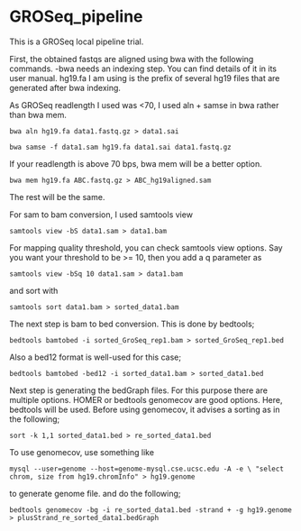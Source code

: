 # GROSeq_pipeline

This is a GROSeq local pipeline trial. 

First, the obtained fastqs are aligned using bwa with the following commands.
-bwa needs an indexing step. You can find details of it in its user manual. hg19.fa I am using is the prefix of several hg19 files that are generated after bwa indexing.

As GROSeq readlength I used was <70, I used aln + samse in bwa rather than bwa mem.

`bwa aln hg19.fa data1.fastq.gz > data1.sai` 

``bwa samse -f data1.sam hg19.fa data1.sai data1.fastq.gz``

If your readlength is above 70 bps, bwa mem will be a better option.

`bwa mem hg19.fa ABC.fastq.gz > ABC_hg19aligned.sam`

The rest will be the same.

For sam to bam conversion, I used samtools view

`samtools view -bS data1.sam > data1.bam`

For mapping quality threshold, you can check samtools view options. Say you want your threshold to be >= 10, then you add a q parameter as 

`samtools view -bSq 10 data1.sam > data1.bam`

and sort with

`samtools sort data1.bam > sorted_data1.bam`

The next step is bam to bed conversion. This is done by bedtools;

`bedtools bamtobed -i sorted_GroSeq_rep1.bam > sorted_GroSeq_rep1.bed`

Also a bed12 format is well-used for this case;

`bedtools bamtobed -bed12 -i sorted_data1.bam > sorted_data1.bed`

Next step is generating the bedGraph files. For this purpose there are multiple options. HOMER or bedtools genomecov are good options. Here, bedtools will be used. Before using genomecov, it advises a sorting as in the following;

`sort -k 1,1 sorted_data1.bed > re_sorted_data1.bed`

To use genomecov, use something like 

`mysql --user=genome --host=genome-mysql.cse.ucsc.edu -A -e \
	"select chrom, size from hg19.chromInfo" > hg19.genome ` 
  
  to generate genome file. and do the following;
  
`bedtools genomecov -bg -i re_sorted_data1.bed -strand + -g hg19.genome > plusStrand_re_sorted_data1.bedGraph`
